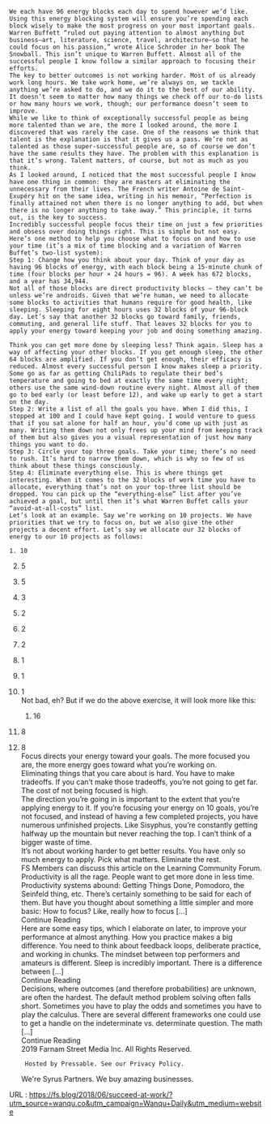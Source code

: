     
    We each have 96 energy blocks each day to spend however we’d like. Using this energy blocking system will ensure you’re spending each block wisely to make the most progress on your most important goals.  
    Warren Buffett “ruled out paying attention to almost anything but business—art, literature, science, travel, architecture—so that he could focus on his passion,” wrote Alice Schroder in her book The Snowball. This isn’t unique to Warren Buffett. Almost all of the successful people I know follow a similar approach to focusing their efforts.  
    The key to better outcomes is not working harder. Most of us already work long hours. We take work home, we’re always on, we tackle anything we’re asked to do, and we do it to the best of our ability. It doesn’t seem to matter how many things we check off our to-do lists or how many hours we work, though; our performance doesn’t seem to improve.  
    While we like to think of exceptionally successful people as being more talented than we are, the more I looked around, the more I discovered that was rarely the case. One of the reasons we think that talent is the explanation is that it gives us a pass. We’re not as talented as those super-successful people are, so of course we don’t have the same results they have. The problem with this explanation is that it’s wrong. Talent matters, of course, but not as much as you think.  
    As I looked around, I noticed that the most successful people I know have one thing in common: they are masters at eliminating the unnecessary from their lives. The French writer Antoine de Saint-Exupéry hit on the same idea, writing in his memoir, “Perfection is finally attained not when there is no longer anything to add, but when there is no longer anything to take away.” This principle, it turns out, is the key to success.  
    Incredibly successful people focus their time on just a few priorities and obsess over doing things right. This is simple but not easy.  
    Here’s one method to help you choose what to focus on and how to use your time (it’s a mix of time blocking and a variation of Warren Buffet’s two-list system):  
    Step 1: Change how you think about your day. Think of your day as having 96 blocks of energy, with each block being a 15-minute chunk of time (four blocks per hour × 24 hours = 96). A week has 672 blocks, and a year has 34,944.  
    Not all of those blocks are direct productivity blocks — they can’t be unless we’re androids. Given that we’re human, we need to allocate some blocks to activities that humans require for good health, like sleeping. Sleeping for eight hours uses 32 blocks of your 96-block day. Let’s say that another 32 blocks go toward family, friends, commuting, and general life stuff. That leaves 32 blocks for you to apply your energy toward keeping your job and doing something amazing.  
      
    Think you can get more done by sleeping less? Think again. Sleep has a way of affecting your other blocks. If you get enough sleep, the other 64 blocks are amplified. If you don’t get enough, their efficacy is reduced. Almost every successful person I know makes sleep a priority. Some go as far as getting ChiliPads to regulate their bed’s temperature and going to bed at exactly the same time every night; others use the same wind-down routine every night. Almost all of them go to bed early (or least before 12), and wake up early to get a start on the day.  
    Step 2: Write a list of all the goals you have. When I did this, I stopped at 100 and I could have kept going. I would venture to guess that if you sat alone for half an hour, you’d come up with just as many. Writing them down not only frees up your mind from keeping track of them but also gives you a visual representation of just how many things you want to do.  
    Step 3: Circle your top three goals. Take your time; there’s no need to rush. It’s hard to narrow them down, which is why so few of us think about these things consciously.  
    Step 4: Eliminate everything else. This is where things get interesting. When it comes to the 32 blocks of work time you have to allocate, everything that’s not on your top-three list should be dropped. You can pick up the “everything-else” list after you’ve achieved a goal, but until then it’s what Warren Buffet calls your “avoid-at-all-costs” list.  
    Let’s look at an example. Say we’re working on 10 projects. We have priorities that we try to focus on, but we also give the other projects a decent effort. Let’s say we allocate our 32 blocks of energy to our 10 projects as follows:  
      
    1. 10
2. 5
3. 5
4. 3
5. 2
6. 2
7. 2
8. 1
9. 1
10. 1  
    Not bad, eh? But if we do the above exercise, it will look more like this:  
      
    1. 16
2. 8
3. 8  
    Focus directs your energy toward your goals. The more focused you are, the more energy goes toward what you’re working on.  
    Eliminating things that you care about is hard. You have to make tradeoffs. If you can’t make those tradeoffs, you’re not going to get far. The cost of not being focused is high.  
    The direction you’re going in is important to the extent that you’re applying energy to it. If you’re focusing your energy on 10 goals, you’re not focused, and instead of having a few completed projects, you have numerous unfinished projects. Like Sisyphus, you’re constantly getting halfway up the mountain but never reaching the top. I can’t think of a bigger waste of time.  
    It’s not about working harder to get better results. You have only so much energy to apply. Pick what matters. Eliminate the rest.  
    FS Members can discuss this article on the Learning Community Forum.  
    Productivity is all the rage. People want to get more done in less time. Productivity systems abound: Getting Things Done, Pomodoro, the Seinfeld thing, etc. There’s certainly something to be said for each of them. But have you thought about something a little simpler and more basic: How to focus? Like, really how to focus […]  
    Continue Reading   
    Here are some easy tips, which I elaborate on later, to improve your performance at almost anything. How you practice makes a big difference. You need to think about feedback loops, deliberate practice, and working in chunks. The mindset between top performers and amateurs is different. Sleep is incredibly important. There is a difference between […]  
    Continue Reading   
    Decisions, where outcomes (and therefore probabilities) are unknown, are often the hardest. The default method problem solving often falls short. Sometimes you have to play the odds and sometimes you have to play the calculus. There are several different frameworks one could use to get a handle on the indeterminate vs. determinate question. The math […]  
    Continue Reading   
     2019 Farnam Street Media Inc. All Rights Reserved.  
    
		Hosted by Pressable. See our Privacy Policy.
  
    We're Syrus Partners. We buy amazing businesses.  
    
  URL : https://fs.blog/2018/06/succeed-at-work/?utm_source=wanqu.co&utm_campaign=Wanqu+Daily&utm_medium=website